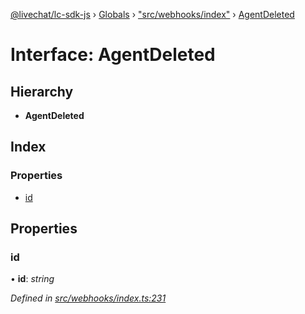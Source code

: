 [@livechat/lc-sdk-js](../README.md) › [Globals](../globals.md) › ["src/webhooks/index"](../modules/_src_webhooks_index_.md) › [AgentDeleted](_src_webhooks_index_.agentdeleted.md)

# Interface: AgentDeleted

## Hierarchy

* **AgentDeleted**

## Index

### Properties

* [id](_src_webhooks_index_.agentdeleted.md#id)

## Properties

###  id

• **id**: *string*

*Defined in [src/webhooks/index.ts:231](https://github.com/livechat/lc-sdk-js/blob/de56f05/src/webhooks/index.ts#L231)*
